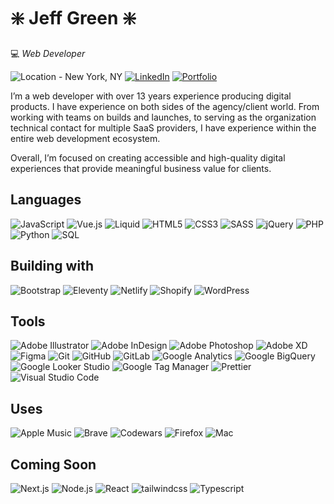 # ❇️ Jeff Green ❇️

💻 _Web Developer_

![Location - New York, NY](https://img.shields.io/badge/📍_Location:-_New_York,_NY-2b2b2b?labelColor=2b2b2b&style=flat-square) [![LinkedIn](https://img.shields.io/badge/-LinkedIn-2b2b2b?logo=LinkedIn&logoColor=0077B5&link=https://www.linkedin.com/in/jeffgreenweb/&style=flat-square)](https://www.linkedin.com/in/jeffgreenweb/) [![Portfolio](https://img.shields.io/badge/-🌎_Website-2b2b2b?link=https://hirejeffgreen.com/&style=flat-square)](https://hirejeffgreen.com/)

I’m a web developer with over 13 years experience producing digital products. I have experience on both sides of the agency/client world. From working with teams on builds and launches, to serving as the organization technical contact for multiple SaaS providers, I have experience within the entire web development ecosystem. 

Overall, I’m focused on creating accessible and high-quality digital experiences that provide meaningful business value for clients.

## Languages

![JavaScript](https://img.shields.io/badge/-JavaScript-2b2b2b?&logo=JavaScript&style=flat-square) ![Vue.js](https://img.shields.io/badge/Vue.js-2b2b2b?&logo=vuedotjs&style=flat-square) ![Liquid](https://img.shields.io/badge/-Liquid-2b2b2b?&logo=shopify&style=flat-square) ![HTML5](https://img.shields.io/badge/-HTML5-2b2b2b?&logo=html5&style=flat-square) ![CSS3](https://img.shields.io/badge/-CSS3-2b2b2b?&logo=CSS3&style=flat-square&logoColor=2965f1) ![SASS](https://img.shields.io/badge/-SASS-2b2b2b?&logo=SASS&style=flat-square)  ![jQuery](https://img.shields.io/badge/-jQuery-2b2b2b?&logo=jquery&style=flat-square&logoColor=7ACEF4) ![PHP](https://img.shields.io/badge/-PHP-2b2b2b?&logo=PHP&style=flat-square) ![Python](https://img.shields.io/badge/-Python-2b2b2b?&logo=Python&style=flat-square) ![SQL](https://img.shields.io/badge/-SQL-2b2b2b?&logo=mysql&style=flat-square&logoColor=ffffff)

## Building with

![Bootstrap](https://img.shields.io/badge/-Bootstrap-2b2b2b?&logo=Bootstrap&style=flat-square) ![Eleventy](https://img.shields.io/badge/-Eleventy-2b2b2b?&logo=Eleventy&style=flat-square) ![Netlify](https://img.shields.io/badge/-Netlify-2b2b2b?&logo=Netlify&style=flat-square) ![Shopify](https://img.shields.io/badge/-Shopify-2b2b2b?&logo=Shopify&style=flat-square) ![WordPress](https://img.shields.io/badge/-WordPress-2b2b2b?&logo=WordPress&style=flat-square)

## Tools

![Adobe Illustrator](https://img.shields.io/badge/-Adobe_Illustrator-2b2b2b?&logo=Adobe-Illustrator&style=flat-square) ![Adobe InDesign](https://img.shields.io/badge/-Adobe_InDesign-2b2b2b?&logo=Adobe-InDesign&style=flat-square) ![Adobe Photoshop](https://img.shields.io/badge/-Adobe_Photoshop-2b2b2b?&logo=Adobe-Photoshop&style=flat-square) ![Adobe XD](https://img.shields.io/badge/-Adobe_XD-2b2b2b?&logo=Adobe-XD&style=flat-square) ![Figma](https://img.shields.io/badge/-Figma-2b2b2b?&logo=Figma&style=flat-square) ![Git](https://img.shields.io/badge/-Git-2b2b2b?&logo=Git&style=flat-square) ![GitHub](https://img.shields.io/badge/-GitHub-2b2b2b?&logo=GitHub&style=flat-square) ![GitLab](https://img.shields.io/badge/-GitLab-2b2b2b?&logo=GitLab&style=flat-square) ![Google Analytics](https://img.shields.io/badge/-Google_Analytics-2b2b2b?&logo=Google-Analytics&style=flat-square) ![Google BigQuery](https://img.shields.io/badge/-Google_BigQuery-2b2b2b?&logo=Google-BigQuery&style=flat-square) ![Google Looker Studio](https://img.shields.io/badge/-Google_Looker_Studio-2b2b2b?&logo=Google-Data-Studio&style=flat-square) ![Google Tag Manager](https://img.shields.io/badge/-Google_Tag_Manager-2b2b2b?&logo=Google-Tag-Manager&style=flat-square&logoColor=8AB4F7) ![Prettier](https://img.shields.io/badge/-Prettier-2b2b2b?&logo=prettier&style=flat-square) ![Visual Studio Code](https://img.shields.io/badge/-Visual_Studio_Code-2b2b2b?&logo=Visual-Studio-Code&style=flat-square&logoColor=0098FF)

## Uses

![Apple Music](https://img.shields.io/badge/-Apple_Music-2b2b2b?&logo=Apple-Music&style=flat-square&logoColor=f94c57) ![Brave](https://img.shields.io/badge/-Brave-2b2b2b?&logo=Brave&style=flat-square) ![Codewars](https://img.shields.io/badge/-Codewars-2b2b2b?&logo=Codewars&style=flat-square&logoColor=EF5656) ![Firefox](https://img.shields.io/badge/-Firefox-2b2b2b?&logo=Firefox&style=flat-square) ![Mac](https://img.shields.io/badge/-Mac-2b2b2b?&logo=apple&style=flat-square)

## Coming Soon

![Next.js](https://img.shields.io/badge/-Next.js-2b2b2b?&logo=Nextdotjs&style=flat-square) ![Node.js](https://img.shields.io/badge/-Node.js-2b2b2b?&logo=nodedotjs&style=flat-square) ![React](https://img.shields.io/badge/-React-2b2b2b?&logo=React&style=flat-square) ![tailwindcss](https://img.shields.io/badge/-Tailwind_CSS-2b2b2b?&logo=tailwindcss&style=flat-square) ![Typescript](https://img.shields.io/badge/-Typescript-2b2b2b?&logo=Typescript&style=flat-square)
